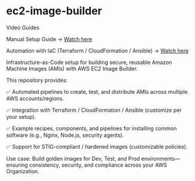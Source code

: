 # ec2-image-builder

Video Guides

Manual Setup Guide → [Watch here](https://youtu.be/qfSEtPns_YM)

Automation with IaC (Terraform / CloudFormation / Ansible) → [Watch here](https://youtu.be/s32nSe1XE4U)

Infrastructure-as-Code setup for building secure, reusable Amazon Machine Images (AMIs) with AWS EC2 Image Builder.

This repository provides:

✅ Automated pipelines to create, test, and distribute AMIs across multiple AWS accounts/regions.

✅ Integration with Terraform / CloudFormation / Ansible (customize per your setup).

✅ Example recipes, components, and pipelines for installing common software (e.g., Nginx, Node.js, security agents).

✅ Support for STIG-compliant / hardened images (customizable policies).

Use case: Build golden images for Dev, Test, and Prod environments—ensuring consistency, security, and compliance across your AWS Organization.

